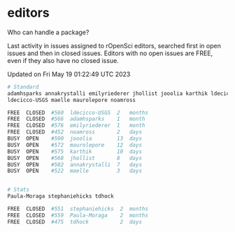 # editors

Who can handle a package?

Last activity in issues assigned to rOpenSci editors, searched first in open
issues and then in closed issues. Editors with no open issues are FREE, even if
they also have no closed issue.


Updated on Fri May 19 01:22:49 UTC 2023

```bash
# Standard
adamhsparks annakrystalli emilyriederer jhollist jooolia karthik ldecicco
ldecicco-USGS maelle maurolepore noamross

FREE  CLOSED  #560  ldecicco-USGS  2   months
FREE  CLOSED  #566  adamhsparks    1   month
FREE  CLOSED  #576  emilyriederer  1   month
FREE  CLOSED  #452  noamross       2   days
BUSY  OPEN    #590  jooolia        13  days
BUSY  OPEN    #572  maurolepore    12  days
BUSY  OPEN    #575  karthik        10  days
BUSY  OPEN    #568  jhollist       8   days
BUSY  OPEN    #502  annakrystalli  7   days
BUSY  OPEN    #522  maelle         3   days


# Stats
Paula-Moraga stephaniehicks tdhock

FREE  CLOSED  #551  stephaniehicks  2  months
FREE  CLOSED  #559  Paula-Moraga    2  months
FREE  CLOSED  #475  tdhock          2  days
```
